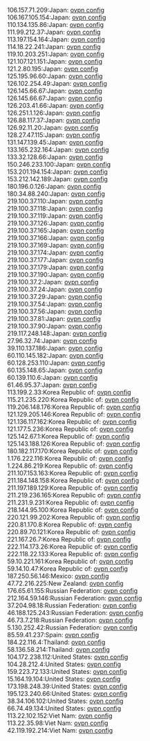 106.157.71.209:Japan: [ovpn config](vpn/106_157_71_209.ovpn)  
106.167.105.154:Japan: [ovpn config](vpn/106_167_105_154.ovpn)  
110.134.135.86:Japan: [ovpn config](vpn/110_134_135_86.ovpn)  
111.99.212.37:Japan: [ovpn config](vpn/111_99_212_37.ovpn)  
113.197.154.164:Japan: [ovpn config](vpn/113_197_154_164.ovpn)  
114.18.22.241:Japan: [ovpn config](vpn/114_18_22_241.ovpn)  
119.10.203.251:Japan: [ovpn config](vpn/119_10_203_251.ovpn)  
121.107.121.151:Japan: [ovpn config](vpn/121_107_121_151.ovpn)  
121.2.80.195:Japan: [ovpn config](vpn/121_2_80_195.ovpn)  
125.195.96.60:Japan: [ovpn config](vpn/125_195_96_60.ovpn)  
126.102.254.49:Japan: [ovpn config](vpn/126_102_254_49.ovpn)  
126.145.66.67:Japan: [ovpn config](vpn/126_145_66_67.ovpn)  
126.145.66.67:Japan: [ovpn config](vpn/126_145_66_67.ovpn)  
126.203.41.66:Japan: [ovpn config](vpn/126_203_41_66.ovpn)  
126.251.1.126:Japan: [ovpn config](vpn/126_251_1_126.ovpn)  
126.88.117.37:Japan: [ovpn config](vpn/126_88_117_37.ovpn)  
126.92.11.20:Japan: [ovpn config](vpn/126_92_11_20.ovpn)  
128.27.47.115:Japan: [ovpn config](vpn/128_27_47_115.ovpn)  
131.147.139.45:Japan: [ovpn config](vpn/131_147_139_45.ovpn)  
133.165.232.164:Japan: [ovpn config](vpn/133_165_232_164.ovpn)  
133.32.128.66:Japan: [ovpn config](vpn/133_32_128_66.ovpn)  
150.246.233.100:Japan: [ovpn config](vpn/150_246_233_100.ovpn)  
153.201.194.154:Japan: [ovpn config](vpn/153_201_194_154.ovpn)  
153.212.142.189:Japan: [ovpn config](vpn/153_212_142_189.ovpn)  
180.196.0.126:Japan: [ovpn config](vpn/180_196_0_126.ovpn)  
180.34.88.240:Japan: [ovpn config](vpn/180_34_88_240.ovpn)  
219.100.37.110:Japan: [ovpn config](vpn/219_100_37_110.ovpn)  
219.100.37.118:Japan: [ovpn config](vpn/219_100_37_118.ovpn)  
219.100.37.119:Japan: [ovpn config](vpn/219_100_37_119.ovpn)  
219.100.37.126:Japan: [ovpn config](vpn/219_100_37_126.ovpn)  
219.100.37.165:Japan: [ovpn config](vpn/219_100_37_165.ovpn)  
219.100.37.166:Japan: [ovpn config](vpn/219_100_37_166.ovpn)  
219.100.37.169:Japan: [ovpn config](vpn/219_100_37_169.ovpn)  
219.100.37.174:Japan: [ovpn config](vpn/219_100_37_174.ovpn)  
219.100.37.177:Japan: [ovpn config](vpn/219_100_37_177.ovpn)  
219.100.37.179:Japan: [ovpn config](vpn/219_100_37_179.ovpn)  
219.100.37.190:Japan: [ovpn config](vpn/219_100_37_190.ovpn)  
219.100.37.2:Japan: [ovpn config](vpn/219_100_37_2.ovpn)  
219.100.37.24:Japan: [ovpn config](vpn/219_100_37_24.ovpn)  
219.100.37.29:Japan: [ovpn config](vpn/219_100_37_29.ovpn)  
219.100.37.54:Japan: [ovpn config](vpn/219_100_37_54.ovpn)  
219.100.37.56:Japan: [ovpn config](vpn/219_100_37_56.ovpn)  
219.100.37.81:Japan: [ovpn config](vpn/219_100_37_81.ovpn)  
219.100.37.90:Japan: [ovpn config](vpn/219_100_37_90.ovpn)  
219.117.248.148:Japan: [ovpn config](vpn/219_117_248_148.ovpn)  
27.96.32.74:Japan: [ovpn config](vpn/27_96_32_74.ovpn)  
39.110.137.186:Japan: [ovpn config](vpn/39_110_137_186.ovpn)  
60.110.145.182:Japan: [ovpn config](vpn/60_110_145_182.ovpn)  
60.128.253.110:Japan: [ovpn config](vpn/60_128_253_110.ovpn)  
60.135.148.65:Japan: [ovpn config](vpn/60_135_148_65.ovpn)  
60.139.110.6:Japan: [ovpn config](vpn/60_139_110_6.ovpn)  
61.46.95.37:Japan: [ovpn config](vpn/61_46_95_37.ovpn)  
113.199.2.33:Korea Republic of: [ovpn config](vpn/113_199_2_33.ovpn)  
115.21.235.220:Korea Republic of: [ovpn config](vpn/115_21_235_220.ovpn)  
119.206.148.176:Korea Republic of: [ovpn config](vpn/119_206_148_176.ovpn)  
121.129.205.146:Korea Republic of: [ovpn config](vpn/121_129_205_146.ovpn)  
121.136.117.162:Korea Republic of: [ovpn config](vpn/121_136_117_162.ovpn)  
121.177.5.236:Korea Republic of: [ovpn config](vpn/121_177_5_236.ovpn)  
125.142.67.1:Korea Republic of: [ovpn config](vpn/125_142_67_1.ovpn)  
125.143.188.126:Korea Republic of: [ovpn config](vpn/125_143_188_126.ovpn)  
180.182.117.170:Korea Republic of: [ovpn config](vpn/180_182_117_170.ovpn)  
1.176.222.116:Korea Republic of: [ovpn config](vpn/1_176_222_116.ovpn)  
1.224.86.219:Korea Republic of: [ovpn config](vpn/1_224_86_219.ovpn)  
211.107.153.163:Korea Republic of: [ovpn config](vpn/211_107_153_163.ovpn)  
211.184.148.158:Korea Republic of: [ovpn config](vpn/211_184_148_158.ovpn)  
211.197.189.129:Korea Republic of: [ovpn config](vpn/211_197_189_129.ovpn)  
211.219.236.165:Korea Republic of: [ovpn config](vpn/211_219_236_165.ovpn)  
211.231.9.231:Korea Republic of: [ovpn config](vpn/211_231_9_231.ovpn)  
218.144.95.100:Korea Republic of: [ovpn config](vpn/218_144_95_100.ovpn)  
220.121.99.202:Korea Republic of: [ovpn config](vpn/220_121_99_202.ovpn)  
220.81.170.8:Korea Republic of: [ovpn config](vpn/220_81_170_8.ovpn)  
220.89.70.121:Korea Republic of: [ovpn config](vpn/220_89_70_121.ovpn)  
221.167.26.7:Korea Republic of: [ovpn config](vpn/221_167_26_7.ovpn)  
222.114.173.26:Korea Republic of: [ovpn config](vpn/222_114_173_26.ovpn)  
222.118.22.133:Korea Republic of: [ovpn config](vpn/222_118_22_133.ovpn)  
59.10.221.161:Korea Republic of: [ovpn config](vpn/59_10_221_161.ovpn)  
59.14.10.47:Korea Republic of: [ovpn config](vpn/59_14_10_47.ovpn)  
187.250.56.146:Mexico: [ovpn config](vpn/187_250_56_146.ovpn)  
47.72.216.225:New Zealand: [ovpn config](vpn/47_72_216_225.ovpn)  
176.65.61.155:Russian Federation: [ovpn config](vpn/176_65_61_155.ovpn)  
212.164.59.146:Russian Federation: [ovpn config](vpn/212_164_59_146.ovpn)  
37.204.98.18:Russian Federation: [ovpn config](vpn/37_204_98_18.ovpn)  
46.188.125.243:Russian Federation: [ovpn config](vpn/46_188_125_243.ovpn)  
46.73.7.218:Russian Federation: [ovpn config](vpn/46_73_7_218.ovpn)  
5.130.252.42:Russian Federation: [ovpn config](vpn/5_130_252_42.ovpn)  
85.59.41.237:Spain: [ovpn config](vpn/85_59_41_237.ovpn)  
184.22.116.4:Thailand: [ovpn config](vpn/184_22_116_4.ovpn)  
58.136.58.214:Thailand: [ovpn config](vpn/58_136_58_214.ovpn)  
104.172.238.112:United States: [ovpn config](vpn/104_172_238_112.ovpn)  
104.28.212.4:United States: [ovpn config](vpn/104_28_212_4.ovpn)  
159.223.72.133:United States: [ovpn config](vpn/159_223_72_133.ovpn)  
15.164.19.104:United States: [ovpn config](vpn/15_164_19_104.ovpn)  
173.198.248.39:United States: [ovpn config](vpn/173_198_248_39.ovpn)  
195.123.240.66:United States: [ovpn config](vpn/195_123_240_66.ovpn)  
38.34.106.102:United States: [ovpn config](vpn/38_34_106_102.ovpn)  
66.74.49.134:United States: [ovpn config](vpn/66_74_49_134.ovpn)  
113.22.102.152:Viet Nam: [ovpn config](vpn/113_22_102_152.ovpn)  
113.22.35.98:Viet Nam: [ovpn config](vpn/113_22_35_98.ovpn)  
42.119.192.214:Viet Nam: [ovpn config](vpn/42_119_192_214.ovpn)  
